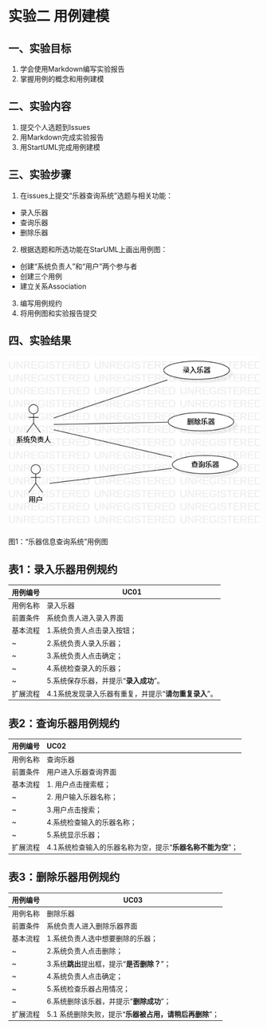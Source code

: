 # 实验二 用例建模

## 一、实验目标

1. 学会使用Markdown编写实验报告
2. 掌握用例的概念和用例建模

## 二、实验内容

1. 提交个人选题到Issues
2. 用Markdown完成实验报告
3. 用StartUML完成用例建模

## 三、实验步骤

1. 在issues上提交“乐器查询系统”选题与相关功能：

- 录入乐器
- 查询乐器
- 删除乐器

2. 根据选题和所选功能在StarUML上画出用例图：

- 创建“系统负责人”和“用户”两个参与者
- 创建三个用例
- 建立关系Association

3. 编写用例规约
4. 将用例图和实验报告提交

## 四、实验结果

![lab2_UseCaseDiagram](./lab2_UseCaseDiagram.jpg)

图1：“乐器信息查询系统”用例图

## 表1：录入乐器用例规约

| 用例编号 | UC01                            |
| ---- | ------------------------------- |
| 用例名称 | 录入乐器                            |
| 前置条件 | 系统负责人进入录入界面                     |
| 基本流程 | 1.系统负责人点击录入按钮；                  |
| ~    | 2.系统负责人录入乐器；                    |
| ~    | 3.系统负责人点击确定；                    |
| ~    | 4.系统检查录入的乐器；                    |
| ~    | 5.系统保存乐器，并提示“**录入成功**”。         |
| 扩展流程 | 4.1系统发现录入乐器有重复，并提示“**请勿重复录入**”。 |

## 表2：查询乐器用例规约

| 用例编号 | UC02                               |
| ---- | :--------------------------------- |
| 用例名称 | 查询乐器                               |
| 前置条件 | 用户进入乐器查询界面                         |
| 基本流程 | 1. 用户点击搜索框；                        |
| ~    | 2. 用户输入乐器名称；                       |
| ~    | 3.用户点击搜索；                          |
| ~    | 4.系统检查输入的乐器名称；                     |
| ~    | 5.系统显示乐器；                          |
| 扩展流程 | 4.1系统检查输入的乐器名称为空，提示“**乐器名称不能为空**”； |
## 表3：删除乐器用例规约

| 用例编号 | UC03                             |
| ---- | -------------------------------- |
| 用例名称 | 删除乐器                             |
| 前置条件 | 系统负责人进入删除乐器界面                    |
| 基本流程 | 1.系统负责人选中想要删除的乐器；                |
| ~    | 2.系统负责人点击删除；                     |
| ~    | 3.系统**跳出**提出框，提示“**是否删除？**”；     |
| ~    | 4.系统负责人点击确定；                     |
| ~    | 5.系统检查乐器占用情况；                    |
| ~    | 6.系统删除该乐器，并提示“**删除成功**”；         |
| 扩展流程 | 5.1 系统删除失败，提示“**乐器被占用，请稍后再删除**”； |